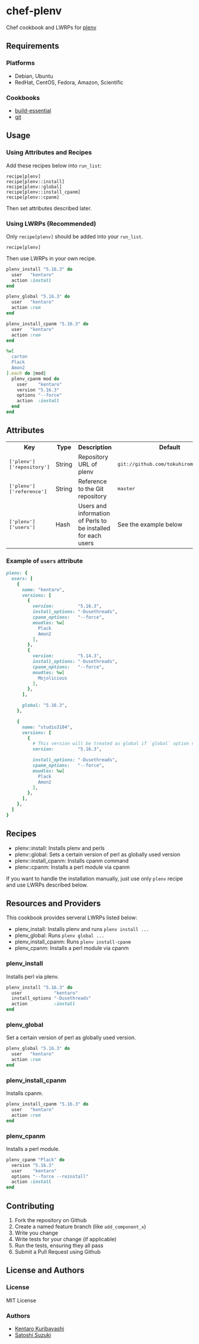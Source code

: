 # chef-plenv

Chef cookbook and LWRPs for [plenv](https://metacpan.org/release/App-plenv)

## Requirements

### Platforms

  * Debian, Ubuntu
  * RedHat, CentOS, Fedora, Amazon, Scientific

### Cookbooks

  * [build-essential](http://community.opscode.com/cookbooks/build-essential)
  * [git](http://community.opscode.com/cookbooks/git)

## Usage

### Using Attributes and Recipes

Add these recipes below into `run_list`:

```
recipe[plenv]
recipe[plenv::install]
recipe[plenv::global]
recipe[plenv::install_cpanm]
recipe[plenv::cpanm]
```

Then set attributes described later.

### Using LWRPs (Recommended)

Only `recipe[plenv]` should be added into your `run_list`.

```
recipe[plenv]
```

Then use LWRPs in your own recipe.

```ruby
plenv_install "5.16.3" do
  user   "kentaro"
  action :install
end

plenv_global "5.16.3" do
  user   "kentaro"
  action :run
end

plenv_install_cpanm "5.16.3" do
  user   "kentaro"
  action :run
end

%w[
  carton
  Plack
  Amon2
].each do |mod|
  plenv_cpanm mod do
    user    "kentaro"
    version "5.16.3"
    options "--force"
    action  :install
  end
end
```

## Attributes

<table>
  <tr>
    <th>Key</th>
    <th>Type</th>
    <th>Description</th>
    <th>Default</th>
  </tr>
  <tr>
    <td><tt>['plenv']['repository']</tt></td>
    <td>String</td>
    <td>Repository URL of plenv</td>
    <td><tt>git://github.com/tokuhirom/plenv.git</tt></td>
  </tr>
  <tr>
    <td><tt>['plenv']['reference']</tt></td>
    <td>String</td>
    <td>Reference to the Git repository</td>
    <td><tt>master</tt></td>
  </tr>
  <tr>
    <td><tt>['plenv']['users']</tt></td>
    <td>Hash</td>
    <td>Users and information of Perls to be installed for each users</td>
    <td>See the example below</td>
  </tr>
</table>

### Example of `users` attribute

```ruby
plenv: {
  users: [
    {
      name: "kentaro",
      versions: [
        {
          version:         "5.16.3",
          install_options: "-Dusethreads",
          cpanm_options:   "--force",
          moudles: %w[
            Plack
            Amon2
          ],
        },
        {
          version:         "5.14.3",
          install_options: "-Dusethreads",
          cpanm_options:   "--force",
          moudles: %w[
            Mojolicious
          ],
        },
      ],

      global: "5.16.3",
    },

    {
      name: "studio3104",
      versions: [
        {
          # This version will be treated as global if `global` option not set
          version:         "5.16.3",

          install_options: "-Dusethreads",
          cpanm_options:   "--force",
          moudles: %w[
            Plack
            Amon2
          ],
        },
      ],
    },
  ]
}
```

## Recipes

  * plenv::install: Installs plenv and perls
  * plenv::global: Sets a certain version of perl as globally used version
  * plenv::install_cpanm: Installs cpanm command
  * plenv::cpanm: Installs a perl module via cpanm

If you want to handle the installation manually, just use only `plenv` recipe and use LWRPs described below.

## Resources and Providers

This cookbook provides serveral LWRPs listed below:

  * plenv_install: Installs plenv and runs `plenv install ...`
  * plenv_global: Runs `plenv global ...`
  * plenv_install_cpanm: Runs `plenv install-cpanm`
  * plenv_cpanm: Installs a perl module via cpanm

### plenv_install

Installs perl via plenv.

```ruby
plenv_install "5.16.3" do
  user            "kentaro"
  install_options "-Dusethreads"
  action          :install
end
```

### plenv_global

Set a certain version of perl as globally used version.

```ruby
plenv_global "5.16.3" do
  user   "kentaro"
  action :run
end
```

### plenv_install_cpanm

Installs cpanm.

```ruby
plenv_install_cpanm "5.16.3" do
  user   "kentaro"
  action :run
end
```

### plenv_cpanm

Installs a perl module.

```ruby
plenv_cpanm "Plack" do
  version "5.16.3"
  user    "kentaro"
  options "--force --reinstall"
  action :install
end
```

## Contributing

  1. Fork the repository on Github
  2. Create a named feature branch (like `add_component_x`)
  3. Write you change
  4. Write tests for your change (if applicable)
  5. Run the tests, ensuring they all pass
  6. Submit a Pull Request using Github

## License and Authors

### License

MIT License

### Authors

  * [Kentaro Kuribayashi](http://github.com/kentaro)
  * [Satoshi Suzuki](https://github.com/studio3104)
